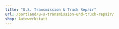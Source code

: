 ```yaml
---
title: "U.S. Transmission & Truck Repair"
url: /portland/u-s-transmission-und-truck-repair/
shop: Autowerkstatt
---
```

